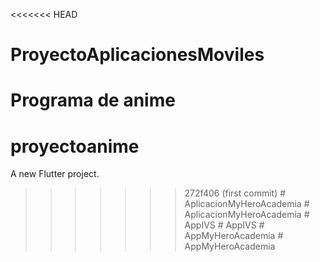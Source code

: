 <<<<<<< HEAD
# ProyectoAplicacionesMoviles
Programa de anime 
=======
# proyectoanime

A new Flutter project.
>>>>>>> 272f406 (first commit)
#   A p l i c a c i o n M y H e r o A c a d e m i a  
 #   A p l i c a c i o n M y H e r o A c a d e m i a  
 #   A p p I V S  
 #   A p p I V S  
 #   A p p M y H e r o A c a d e m i a  
 #   A p p M y H e r o A c a d e m i a  
 